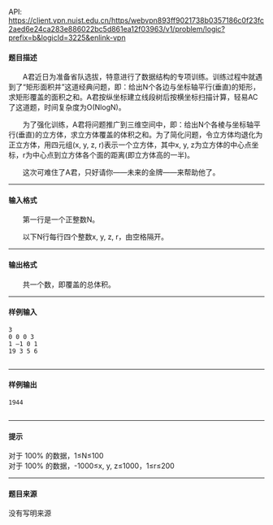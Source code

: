 API: https://client.vpn.nuist.edu.cn/https/webvpn893ff9021738b0357186c0f23fc2aed6e24ca283e886022bc5d861ea12f03963/v1/problem/logic?prefix=b&logicId=3225&enlink-vpn

#### 题目描述

　　A君近日为准备省队选拔，特意进行了数据结构的专项训练。训练过程中就遇到了“矩形面积并”这道经典问题，即：给出N个各边与坐标轴平行(垂直)的矩形，求矩形覆盖的面积之和。A君按纵坐标建立线段树后按横坐标扫描计算，轻易AC了这道题，时间复杂度为O(NlogN)。

　　为了强化训练，A君将问题推广到三维空间中，即：给出N个各棱与坐标轴平行(垂直)的立方体，求立方体覆盖的体积之和。为了简化问题，令立方体均退化为正立方体，用四元组(x, y, z, r)表示一个立方体，其中x, y, z为立方体的中心点坐标，r为中心点到立方体各个面的距离(即立方体高的一半)。

　　这次可难住了A君，只好请你——未来的金牌——来帮助他了。

---

#### 输入格式

　　第一行是一个正整数N。

　　以下N行每行四个整数x, y, z, r，由空格隔开。

---

#### 输出格式

　　共一个数，即覆盖的总体积。

---

#### 样例输入
```
3
0 0 0 3
1 –1 0 1
19 3 5 6
 

```

---

#### 样例输出
```
1944
 

```

---

#### 提示

对于 100% 的数据，1≤N≤100  
对于 100% 的数据，-1000≤x, y, z≤1000，1≤r≤200

---

#### 题目来源

没有写明来源